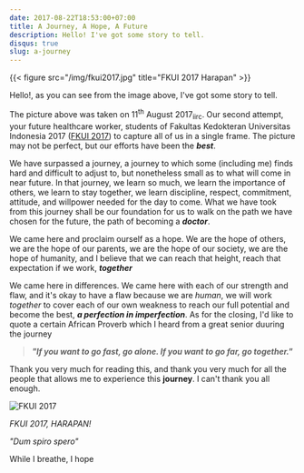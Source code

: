 ```yaml
---
date: 2017-08-22T18:53:00+07:00
title: A Journey, A Hope, A Future
description: Hello! I've got some story to tell.
disqus: true
slug: a-journey
---
```

{{< figure src="/img/fkui2017.jpg" title="FKUI 2017 Harapan" >}}

Hello!, as you can see from the image above, I've got some story to tell.

The picture above was taken on 11<sup>th</sup> August 2017<sub>iirc</sub>. Our second attempt, your future healthcare worker, students of Fakultas Kedokteran Universitas Indonesia 2017 ([FKUI 2017](http://www.fkui2017.org/ "FKUI 2017 Official Website")) to capture all of us in a single frame. The picture may not be perfect, but our efforts have been the *__best__*.

We have surpassed a journey, a journey to which some (including me) finds hard and difficult to adjust to, but nonetheless small as to what will come in near future. In that journey, we learn so much, we learn the importance of others, we learn to stay together, we learn discipline, respect, commitment, attitude, and willpower needed for the day to come. What we have took from this journey shall be our foundation for us to walk on the path we have chosen for the future, the path of becoming a *__doctor__*.

We came here and proclaim ourself as a hope. We are the hope of others, we are the hope of our parents, we are the hope of our society, we are the hope of humanity, and I believe that we can reach that height, reach that expectation if we work, *__together__*

We came here in differences. We came here with each of our strength and flaw, and it's okay to have a flaw because we are *human*, we will work *together* to cover each of our own weakness to reach our full potential and become the best, *__a perfection in imperfection__*. As for the closing, I'd like to quote a certain African Proverb which I heard from a great senior duuring the journey

> *__"If you want to go fast, go alone. If you want to go far, go together."__*

Thank you very much for reading this, and thank you very much for all the people that allows me to experience this __journey__. I can't thank you all enough.

![FKUI 2017](/img/formasiabove1.jpg)

*FKUI 2017, HARAPAN!*

*"Dum spiro spero"*

While I breathe, I hope

